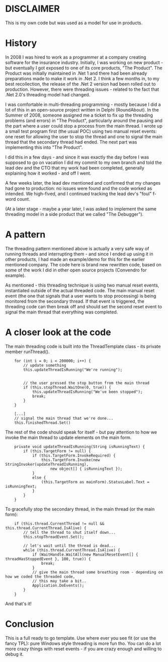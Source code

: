 # DISCLAIMER

This is my own code but was used as a model for use in products.

# History

In 2008 I was hired to work as a programmer at a company creating software for the insurance industry. Initially, I was working on new product - but eventually I got exposed to one of its core products, "The Product". The Product was initially maintained in .Net 1 and there had been already preparations made to make it work in .Net 2. I think a few months in, to my best recollection, the release of the .Net 2 version had been rolled out to production. However, there were threading issues - related to the fact that .Net 2.0's threading model had changed.

I was comfortable in multi-threading programming - mostly because I did a lot of this in an open-source project written in Delphi (RoundAbout). In the Summer of 2008, someone assigned me a ticket to fix up the threading problems (and errors) in "The Product", particularly around the pausing and the part where a user could stop a process from the main thread. I wrote up a small test program first (the usual POC) using two manual reset events: one reset for allowing the user to stop the thread and one to signal the main thread that the secondary thread had ended. The next part was implementing this into "The Product".

I did this in a few days - and since it was exactly the day before I was supposed to go on vacation I did my commit to my own branch and told the lead dev and the CTO that my work had been completed, generally explaining how it worked  - and off I went.

A few weeks later, the lead dev mentioned and confirmed that my changes had gone to production: no issues were found and the code worked as intended. We high-fived, and I continued tracking the lead dev's "foul" f-word count.

(At a later stage - maybe a year later, I was asked to implement the same threading model in a side product that we called "The Debugger").

# A pattern

The threading pattern mentioned above is actually a very safe way of running threads and interrupting them - and since I ended up using it in other products, I had made an example/demo for this for the earlier mentioned company. The code here is brand new rewritten code, based on some of the work I did in other open source projects (Convendro for example).

As mentioned - this threading technique is using two manual reset events, instantiated outside of the actual threaded code. The main manual reset event (the one that signals that a user wants to stop processing) is being monitored from the secondary thread. If that event is triggered, the threading code can then break off and should set the second reset event to signal the main thread that everything was completed.

# A closer look at the code

The main threading code is built into the ThreadTemplate class - its private member runThread().

```
    for (int i = 0; i < 200000; i++) {
        // update something
        this.updateThreadIsRunning("We're running");


        // the user pressed the stop button from the main thread
        if (this.stopThread.WaitOne(0, true)) {
            this.updateThreadIsRunning("We've been stopped");
            break;
        }
    }

    [...]
    // signal the main thread that we're done...
    this.finishedThread.Set()
```

The rest of the code should speak for itself - but pay attention to how we invoke the main thread to update elements on the main form.

```
    private void updateThreadIsRunning(String isRunningText) {
        if (this.TargetForm != null) {
            if (this.TargetForm.InvokeRequired) {
                this.TargetForm.Invoke(new StringInvoker(updateThreadIsRunning),
                    new object[] { isRunningText });
            }
            else {
                (this.TargetForm as mainForm).StatusLabel.Text = isRunningText;
            }
        }
    }
```

To gracefully stop the secondary thread, in the main thread (or the main form):

```
    if (this.thread.CurrentThread != null && this.thread.CurrentThread.IsAlive) {
        // tell the thread to shut itself down...
        this.stopThreadEvent.Set();

        // let's wait until the thread is dead...
        while (this.thread.CurrentThread.IsAlive) {
            if (WaitHandle.WaitAll(new ManualResetEvent[] { threadHasStoppedEvent }, 100, true)) {
                break;
            }
            // give the main thread some breathing room - depending on how we coded the threaded code,
            // this may take a bit..
            Application.DoEvents();
        }
    }
```

And that's it!

# Conclusion

This is a full ready to go template. Use where ever you see fit (or use the fancy TPL): pure Windows style threading is more fun tho. You can do a lot more crazy things with reset events - if you are crazy enough and willing to debug it.
